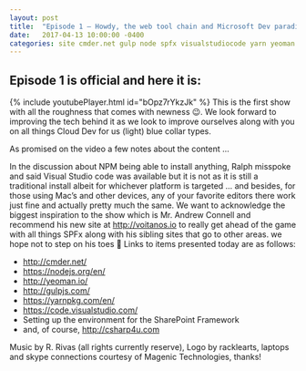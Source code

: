 ```yaml
---
layout: post
title:  "Episode 1 – Howdy, the web tool chain and Microsoft Dev paradigm shifts"
date:   2017-04-13 10:00:00 -0400
categories: site cmder.net gulp node spfx visualstudiocode yarn yeoman
---
```

## Episode 1 is official and here it is:
{% include youtubePlayer.html id="bOpz7rYkzJk" %}
This is the first show with all the roughness that comes with newness 😉.   We look forward to improving the tech behind it as we look to improve ourselves along with you on all things Cloud Dev for us (light) blue collar types.

As promised on the video a few notes about the content …

In the discussion about NPM being able to install anything, Ralph misspoke and said Visual Studio code was available but it is not as it is still a traditional install albeit for whichever platform is targeted  … and besides, for those using Mac’s and other devices, any of your favorite editors there work just fine and actually pretty much the same.
We want to acknowledge the biggest inspiration to the show which is Mr. Andrew Connell and recommend his new site at http://voitanos.io to really get ahead of the game with all things SPFx along with his sibling sites that go to other areas.  we hope not to step on his toes 🙂
Links to items presented today are as follows:

- http://cmder.net/
- https://nodejs.org/en/
- http://yeoman.io/
- http://gulpjs.com/
- https://yarnpkg.com/en/
- https://code.visualstudio.com/ 
- Setting up the environment for the SharePoint Framework
- and, of course,  http://csharp4u.com

Music by R. Rivas (all rights currently reserve), Logo by racklearts, laptops and skype connections courtesy of Magenic Technologies, thanks!